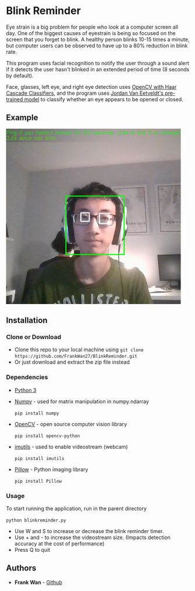 # Blink Reminder

Eye strain is a big problem for people who look at a computer screen all day. One of the biggest causes of eyestrain is being so focused on the screen that you forget to blink. A healthy person blinks 10-15 times a minute, but computer users can be observed to have up to a 80% reduction in blink rate. 

This program uses facial recognition to notify the user through a sound alert if it detects the user hasn't blinked in an extended period of time (8 seconds by default).

Face, glasses, left eye, and right eye detection uses [OpenCV with Haar Cascade Classifiers](https://github.com/opencv/opencv/tree/master/data/haarcascades), and the program uses [Jordan Van Eetveldt's pre-trained model](https://github.com/Guarouba/face_rec) to classify whether an eye appears to be opened or closed. 
## Example
![Example](https://github.com/FrankWan27/FrankWan27.github.io/blob/master/images/blink.png)
## Installation

### Clone or Download

- Clone this repo to your local machine using 
```git clone https://github.com/FrankWan27/BlinkReminder.git```
- Or just download and extract the zip file instead

### Dependencies

- [Python 3 ](https://www.python.org/downloads/)
- [Numpy](https://numpy.org/) - used for matrix manipulation in numpy.ndarray

  ```pip install numpy```
- [OpenCV](https://opencv.org/) - open source computer vision library
 
  ```pip install opencv-python```
- [imutils](https://pypi.org/project/imutils/) - used to enable videostream (webcam)
 
  ```pip install imutils```
- [Pillow](https://python-pillow.org/) - Python imaging library
 
  ```pip install Pillow```
 
### Usage
To start running the application, run in the parent directory
 
 ```python blinkreminder.py```
- Use W and S to increase or decrease the blink reminder timer. 
- Use + and - to increase the videostream size. (Impacts detection accuracy at the cost of performance)
- Press Q to quit

## Authors

* **Frank Wan** - [Github](https://github.com/FrankWan27)
